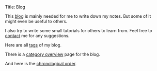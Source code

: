 Title: Blog

This [blog](/blog_index.html) is mainly needed for me to write down my notes. But some of it
might even be useful to others.

I also try to write some small tutorials for others to learn from. Feel free to [contact](/pages/contact.md) me for any suggestions.

Here are all [tags](/tags.html) of my blog. 

There is a [category overview](/categories.html) page for the blog.

And here is the [chronological order](/archives.html).

